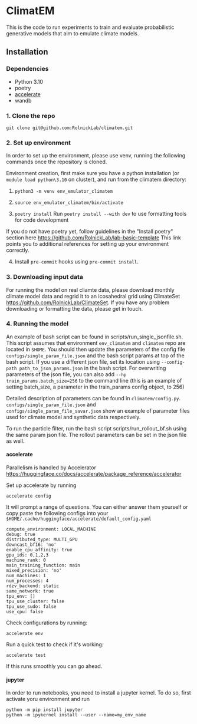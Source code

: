 # ClimatEM

This is the code to run experiments to train and evaluate probabilistic generative models that aim to emulate climate models.


## Installation

### Dependencies
- Python 3.10
- poetry
- [accelerate](https://huggingface.co/docs/accelerate/index)
- wandb

### 1. Clone the repo

``git clone git@github.com:RolnickLab/climatem.git``

### 2. Set up environment
In order to set up the environment, please use venv, running the following commands once the repository is cloned.

Environment creation, first make sure you have a python installation (or `module load python\3.10` on cluster), and run from the climatem directory:

1. `python3 -m venv env_emulator_climatem`

2. `source env_emulator_climatem/bin/activate`

3. `poetry install`
Run `poetry install --with dev` to use formatting tools for code development

If you do not have poetry yet, follow guidelines in the "Install poetry" section here https://github.com/RolnickLab/lab-basic-template
This link points you to additional references for setting up your environment correctly. 

4. Install `pre-commit` hooks using `pre-commit install`.

### 3. Downloading input data

For running the model on real cliamte data, please download monthly climate model data and regrid it to an icosahedral grid using ClimateSet https://github.com/RolnickLab/ClimateSet. 
If you have any problem downloading or formatting the data, please get in touch. 

### 4. Running the model

An example of bash script can be found in scripts/run_single_jsonfile.sh. 
This script assumes that environment `env_climatem` and `climatem` repo are located in `$HOME`. 
You should then update the parameters of the config file `configs/single_param_file.json` and the bash script params at top of the bash script. 
If you use a different json file, set its location using `--config-path path_to_json_params.json` in the bash script. 
For overwriting parameters of the json file, you can also add `--hp train_params.batch_size=256` to the command line (this is an example of setting batch_size, a parameter in the train_params config object, to 256)

Detailed description of parameters can be found in `climatem/config.py`. 
`configs/single_param_file.json` and `configs/single_param_file_savar.json` show an example of parameter files used for climate model and synthetic data respectively. 

To run the particle filter, run the bash script scripts/run_rollout_bf.sh using the same param json file. The rollout parameters can be set in the json file as well.  

#### accelerate
Parallelism is handled by Accelerator https://huggingface.co/docs/accelerate/package_reference/accelerator

Set up accelerate by running 

``accelerate config``

It will prompt a range of questions. You can either answer them yourself or copy paste the following configs into your `$HOME/.cache/huggingface/accelerate/default_config.yaml`

```
compute_environment: LOCAL_MACHINE
debug: true
distributed_type: MULTI_GPU
downcast_bf16: 'no'
enable_cpu_affinity: true
gpu_ids: 0,1,2,3
machine_rank: 0
main_training_function: main
mixed_precision: 'no'
num_machines: 1
num_processes: 4
rdzv_backend: static
same_network: true
tpu_env: []
tpu_use_cluster: false
tpu_use_sudo: false
use_cpu: false
```
Check configurations by running:

``accelerate env``

Run a quick test to check if it's working:

``accelerate test``

If this runs smoothly you can go ahead.

#### jupyter

In order to run notebooks, you need to install a jupyter kernel. 
To do so, first activate yoru environment and run 

```
python -m pip install jupyter
python -m ipykernel install --user --name=my_env_name
```







